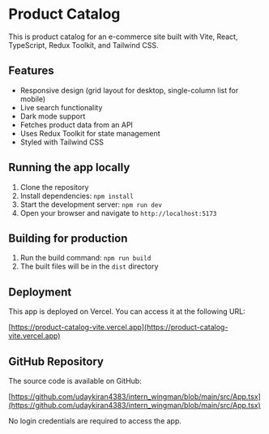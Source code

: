 # Product Catalog

This is  product catalog for an e-commerce site built with Vite, React, TypeScript, Redux Toolkit, and Tailwind CSS.

## Features

- Responsive design (grid layout for desktop, single-column list for mobile)
- Live search functionality
- Dark mode support
- Fetches product data from an API
- Uses Redux Toolkit for state management
- Styled with Tailwind CSS

## Running the app locally

1. Clone the repository
2. Install dependencies: `npm install`
3. Start the development server: `npm run dev`
4. Open your browser and navigate to `http://localhost:5173`

## Building for production

1. Run the build command: `npm run build`
2. The built files will be in the `dist` directory

## Deployment

This app is deployed on Vercel. You can access it at the following URL:

[https://product-catalog-vite.vercel.app](https://product-catalog-vite.vercel.app)

## GitHub Repository

The source code is available on GitHub:

[https://github.com/udaykiran4383/intern_wingman/blob/main/src/App.tsx](https://github.com/udaykiran4383/intern_wingman/blob/main/src/App.tsx)

No login credentials are required to access the app.